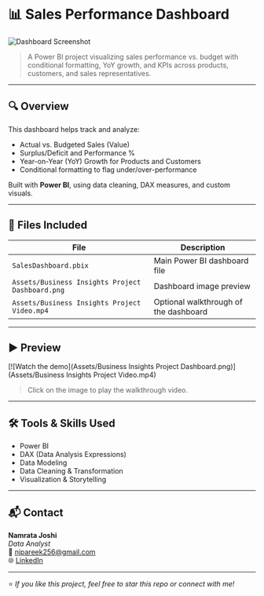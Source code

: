 # 📊 Sales Performance Dashboard

![Dashboard Screenshot](assets/dashboard.png)

> A Power BI project visualizing sales performance vs. budget with conditional formatting, YoY growth, and KPIs across products, customers, and sales representatives.

---

## 🔍 Overview

This dashboard helps track and analyze:
- Actual vs. Budgeted Sales (Value)
- Surplus/Deficit and Performance %
- Year-on-Year (YoY) Growth for Products and Customers
- Conditional formatting to flag under/over-performance

Built with **Power BI**, using data cleaning, DAX measures, and custom visuals.

---

## 📁 Files Included

| File | Description |
|------|-------------|
| `SalesDashboard.pbix` | Main Power BI dashboard file |
| `Assets/Business Insights Project Dashboard.png` | Dashboard image preview |
| `Assets/Business Insights Project Video.mp4` | Optional walkthrough of the dashboard |


---

## ▶️ Preview

[![Watch the demo](Assets/Business Insights Project Dashboard.png)](Assets/Business Insights Project Video.mp4)

> Click on the image to play the walkthrough video.

---

## 🛠 Tools & Skills Used

- Power BI
- DAX (Data Analysis Expressions)
- Data Modeling
- Data Cleaning & Transformation
- Visualization & Storytelling

---

## 📬 Contact

**Namrata Joshi**  
_Data Analyst_  
📧 njpareek256@gmail.com  
🌐 [LinkedIn](https://www.linkedin.com/in/namrata-pareek-3415b521b/)

---

⭐ _If you like this project, feel free to star this repo or connect with me!_
